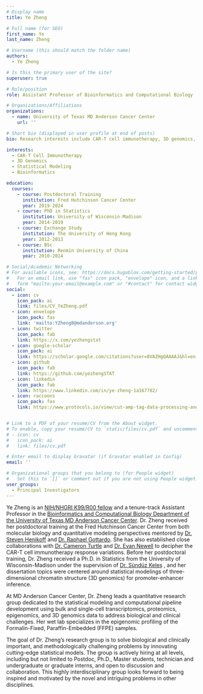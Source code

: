 ```yaml
---
# Display name
title: Ye Zheng 

# Full name (for SEO)
first_name: Ye
last_name: Zheng

# Username (this should match the folder name)
authors:
  - Ye Zheng

# Is this the primary user of the site?
superuser: true

# Role/position
role: Assistant Professor of Bioinformatics and Computational Biology

# Organizations/Affiliations
organizations:
  - name: University of Texas MD Anderson Cancer Center
    url: ''

# Short bio (displayed in user profile at end of posts)
bio: Research interests include CAR-T cell immunotherapy, 3D genomics, and statistical modeling.

interests:
  - CAR-T Cell Immunotherapy
  - 3D Genomics
  - Statistical Modeling
  - Bioinformatics

education:
  courses:
    - course: Postdoctoral Training
      institution: Fred Hutchinson Cancer Center
      year: 2019-2024
    - course: PhD in Statistics
      institution: University of Wisconsin-Madison
      year: 2014-2019
    - course: Exchange Study
      institution: The University of Hong Kong
      year: 2012-2013
    - course: BSc
      institution: Renmin University of China
      year: 2010-2014

# Social/Academic Networking
# For available icons, see: https://docs.hugoblox.com/getting-started/page-builder/#icons
#   For an email link, use "fas" icon pack, "envelope" icon, and a link in the
#   form "mailto:your-email@example.com" or "#contact" for contact widget.
social:
  - icon: cv
    icon_pack: ai
    link: files/CV_YeZheng.pdf
  - icon: envelope
    icon_pack: fas
    link: 'mailto:YZheng8@mdanderson.org'
  - icon: twitter
    icon_pack: fab
    link: https://x.com/yezhengstat
  - icon: google-scholar
    icon_pack: ai
    link: https://scholar.google.com/citations?user=8VAZHgQAAAAJ&hl=en
  - icon: github
    icon_pack: fab
    link: https://github.com/yezhengSTAT
  - icon: linkedin
    icon_pack: fab
    link: https://www.linkedin.com/in/ye-zheng-1a167782/
  - icon: raccoons
    icon_pack: fas
    link: https://www.protocols.io/view/cut-amp-tag-data-processing-and-analysis-tutorial-e6nvw93x7gmk/v1


# Link to a PDF of your resume/CV from the About widget.
# To enable, copy your resume/CV to `static/files/cv.pdf` and uncomment the lines below.
# - icon: cv
#   icon_pack: ai
#   link: files/cv.pdf

# Enter email to display Gravatar (if Gravatar enabled in Config)
email: ''

# Organizational groups that you belong to (for People widget)
#   Set this to `[]` or comment out if you are not using People widget.
user_groups:
  - Principal Investigators
---
```


Ye Zheng is an [NIH/NHGRI K99/R00 fellow](https://reporter.nih.gov/search/FF400P9uy0OX2wY98azYyg/project-details/10572539) and a tenure-track Assistant Professor in the [Bioinformatics and Computational Biology Department of the University of Texas MD Anderson Cancer Center](https://www.mdanderson.org/research/departments-labs-institutes/departments-divisions/bioinformatics-and-computational-biology.html). Dr. Zheng received her postdoctoral training at the Fred Hutchinson Cancer Center from both molecular biology and quantitative modeling perspectives mentored by [Dr. Steven Henikoff](https://research.fredhutch.org/henikoff/en.html) and [Dr. Raphael Gottardo](https://scholar.google.com/citations?user=h9E70BEAAAAJ&hl=en). She has also established close collaborations with [Dr. Cameron Turtle](https://research.fredhutch.org/turtle/en.html) and [Dr. Evan Newell](https://research.fredhutch.org/newell/en.html?_gl=1*22rx9b*_ga*ODQ0NDE4ODc2LjE1NzI2Mzk3Mzg.*_ga_CMZTF4L2MS*MTY1ODE4MzExNC4zLjEuMTY1ODE4MzcwNy4w&_ga=2.37524896.1834883733.1658169553-844418876.1572639738&_gac=1.84158059.1654895497.CjwKCAjw14uVBhBEEiwAaufYx33C2qa6-50yzpX_nFjMkBLtXLDOjibsR2KXay8qStxZLfMIlPmFvxoCet8QAvD_BwE) to decipher the CAR-T cell immunotherapy response variations. Before her postdoctoral training, Dr. Zheng received a Ph.D. in Statistics from the University of Wisconsin-Madison under the supervision of [Dr. Sündüz Keleş](https://biostat.wiscweb.wisc.edu/staff/keles-sunduz/) , and her dissertation topics were centered around statistical modelings of three-dimensional chromatin structure (3D genomics) for promoter-enhancer inference.

At MD Anderson Cancer Center, Dr. Zheng leads a quantitative research group dedicated to the statistical modeling and computational pipeline development using bulk and single-cell transcriptomics, proteomics, epigenomics, and 3D genomics data to address biological and clinical challenges. Her wet lab specializes in the epigenomic profiling of the Formalin-Fixed, Paraffin-Embedded (FFPE) samples.

The goal of Dr. Zheng’s research group is to solve biological and clinically important, and methodologically challenging problems by innovating cutting-edge statistical models. The group is actively hiring at all levels, including but not limited to Postdoc, Ph.D., Master students, technician and undergraduate or graduate interns, and open to discussion and collaboration. This highly interdisciplinary group looks forward to being inspired and motivated by the novel and intriguing problems in other disciplines.